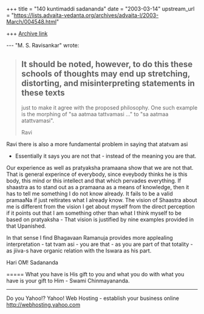 +++
title = "140 kuntimaddi sadananda"
date = "2003-03-14"
upstream_url = "https://lists.advaita-vedanta.org/archives/advaita-l/2003-March/004548.html"

+++
[Archive link](https://lists.advaita-vedanta.org/archives/advaita-l/2003-March/004548.html)

--- "M. S. Ravisankar" <ravi at AMBAA.ORG> wrote:

> It should be noted, however, to do this these schools of thoughts may
> end up
> stretching, distorting, and misinterpreting statements in these texts
> --
> just to make it agree with the proposed philosophy. One such example
> is the
> morphing of "sa aatmaa tattvamasi ..." to "sa aatmaa atattvamasi".
>>
> Ravi

Ravi there is also a more fundamental problem in saying that atatvam asi
- Essentially it says you are not that - instead of the meaning you are
that.

Our experience as well as pratyaksha pramaana show that we are not that.
That is general experince of everybody, since eveybody thinks he is this
body, this mind or this intellect and that which pervades everything. If
shaastra as to stand out as a pramaana as a means of knowledge, then it
has to tell me something I do not know already.  It fails to be a valid
pramaaNa if just reitirates what I already know.  The vision of Shaastra
about me is different from the vision I get about myself from the direct
perception if it points out that I am something other than what I think
myself to be based on pratyaksha - That vision is justified by nine
examples provided in that Upanished.

In that sense I find Bhagavaan Ramanuja provides more applealing
interpretation - tat tvam asi -  you are that - as you are part of that
totality - as jiiva-s have organic relation with the Iswara as his part.


Hari OM!
Sadananda

=====
What you have is His gift to you and what you do with what you have is your gift to Him - Swami Chinmayananda.

__________________________________________________
Do you Yahoo!?
Yahoo! Web Hosting - establish your business online
http://webhosting.yahoo.com

